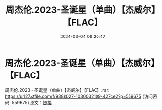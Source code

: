 ﻿---
title: 周杰伦.2023-圣诞星（单曲）【杰威尔】【FLAC】
date: 2024-03-04 09:20:47
categories: WAV车载音乐、镜像
tags: 华语中文
---
# 周杰伦.2023-圣诞星（单曲）【杰威尔】【FLAC】

周杰伦.2023 - 圣诞星（单曲）【杰威尔】【FLAC】.rar:
https://url27.ctfile.com/f/9388027-1030032109-427ce2?p=559675
(访问密码: 559675)
原文：[链接](https://blog.sina.com.cn/s/blog_1647c7e76010314kq.html)
